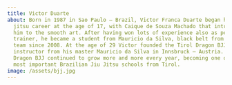 ```yaml
---
title: Victor Duarte
about: Born in 1987 in Sao Paulo – Brazil, Victor Franca Duarte began his jiu
  jitsu career at the age of 17, with Caique de Souza Machado that introduced
  him to the smooth art. After having won lots of experience also as personal
  trainer, he became a student from Mauricio da Silva, black belt from Barbosa
  team since 2008. At the age of 29 Victor founded the Tirol Dragon BJJ as an
  instructor from his master Mauricio da Silva in Innsbruck – Austria. The Tirol
  Dragon BJJ continued to grow more and more every year, becoming one of the
  most important Brazilian Jiu Jitsu schools from Tirol.
image: /assets/bjj.jpg
---
```

